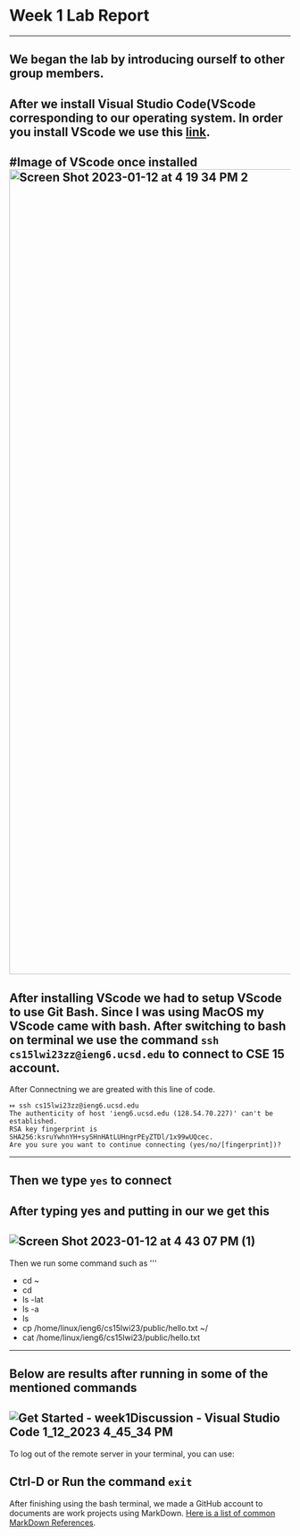 # Week 1 Lab Report
***
We began the lab by introducing ourself to other group members.
--
After we install Visual Studio Code(VScode corresponding to our operating system. In order you install VScode we use this [link](https://code.visualstudio.com/).
---
#Image of VScode once installed
<img width="1440" alt="Screen Shot 2023-01-12 at 4 19 34 PM 2" src="https://user-images.githubusercontent.com/61090478/212238589-8593b0ba-2ee8-44e7-9573-91a1f71103a9.png">
---
After installing VScode we had to setup VScode to use Git Bash. Since I was using MacOS my VScode came with bash. After switching to bash on terminal we use the command `ssh cs15lwi23zz@ieng6.ucsd.edu` to connect to CSE 15 account.
---
After Connectning we are greated with this line of code.
```
⤇ ssh cs15lwi23zz@ieng6.ucsd.edu
The authenticity of host 'ieng6.ucsd.edu (128.54.70.227)' can't be established.
RSA key fingerprint is SHA256:ksruYwhnYH+sySHnHAtLUHngrPEyZTDl/1x99wUQcec.
Are you sure you want to continue connecting (yes/no/[fingerprint])?
```
---
Then we type `yes` to connect 
---
After typing yes and putting in our we get this
---
![Screen Shot 2023-01-12 at 4 43 07 PM (1)](https://user-images.githubusercontent.com/61090478/212246364-380dfeda-1fa2-4cc9-9881-e430c75f2019.png)
---
Then we run some command such as 
'''
* cd ~
* cd
* ls -lat
* ls -a
* ls <directory>
* cp /home/linux/ieng6/cs15lwi23/public/hello.txt ~/
* cat /home/linux/ieng6/cs15lwi23/public/hello.txt
---
Below are results after running in some of the mentioned commands
---
![Get Started - week1Discussion - Visual Studio Code 1_12_2023 4_45_34 PM](https://user-images.githubusercontent.com/61090478/212246694-823f3784-f5e4-4b77-889a-e296822971db.png)
---
To log out of the remote server in your terminal, you can use:

Ctrl-D or
Run the command `exit`
---
After finishing using the bash terminal, we made a GitHub account to documents are work projects using MarkDown. [Here is a list of common MarkDown References](https://ucsd-cse15l-w23.github.io/week/week1/).

  
